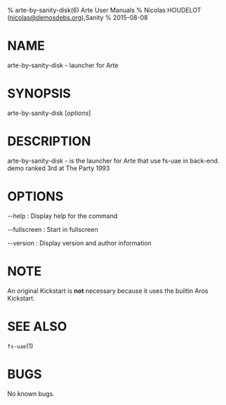 % arte-by-sanity-disk(6) Arte User Manuals
% Nicolas HOUDELOT (nicolas@demosdebs.org),Sanity
% 2015-08-08

# NAME
arte-by-sanity-disk - launcher for Arte

# SYNOPSIS
arte-by-sanity-disk [*options*]

# DESCRIPTION
arte-by-sanity-disk - is the launcher for Arte that use fs-uae in back-end.  
demo ranked 3rd at The Party 1993

# OPTIONS
\--help
:   Display help for the command

\--fullscreen
:   Start in fullscreen

\--version
:   Display version and author information

# NOTE
An original Kickstart is **not** necessary because it uses the builtin Aros Kickstart.

# SEE ALSO
`fs-uae`(1)

# BUGS
No known bugs.
